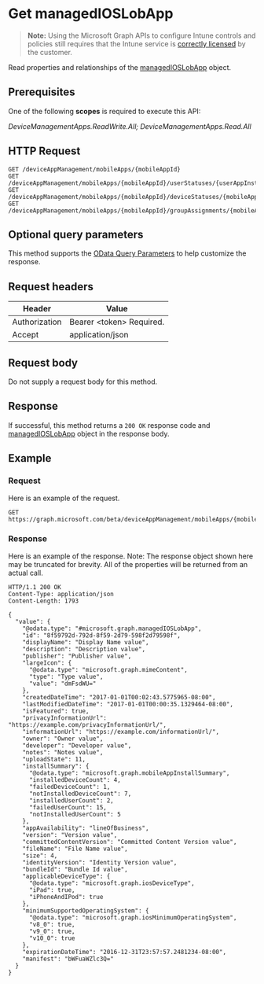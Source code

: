 ﻿# Get managedIOSLobApp

> **Note:** Using the Microsoft Graph APIs to configure Intune controls and policies still requires that the Intune service is [correctly licensed](https://go.microsoft.com/fwlink/?linkid=839381) by the customer.

Read properties and relationships of the [managedIOSLobApp](../resources/intune_apps_managedioslobapp.md) object.
## Prerequisites
One of the following **scopes** is required to execute this API:

*DeviceManagementApps.ReadWrite.All; DeviceManagementApps.Read.All*
## HTTP Request
<!-- {
  "blockType": "ignored"
}
-->
```http
GET /deviceAppManagement/mobileApps/{mobileAppId}
GET /deviceAppManagement/mobileApps/{mobileAppId}/userStatuses/{userAppInstallStatusId}/app/
GET /deviceAppManagement/mobileApps/{mobileAppId}/deviceStatuses/{mobileAppInstallStatusId}/app/
GET /deviceAppManagement/mobileApps/{mobileAppId}/groupAssignments/{mobileAppGroupAssignmentId}/app/
```

## Optional query parameters
This method supports the [OData Query Parameters](http://developer.microsoft.com/en-us/graph/docs/overview/query_parameters) to help customize the response.
## Request headers
|Header|Value|
|---|---|
|Authorization|Bearer &lt;token&gt; Required.|
|Accept|application/json|

## Request body
Do not supply a request body for this method.

## Response
If successful, this method returns a `200 OK` response code and [managedIOSLobApp](../resources/intune_apps_managedioslobapp.md) object in the response body.

## Example
### Request
Here is an example of the request.
```http
GET https://graph.microsoft.com/beta/deviceAppManagement/mobileApps/{mobileAppId}
```

### Response
Here is an example of the response. Note: The response object shown here may be truncated for brevity. All of the properties will be returned from an actual call.
```http
HTTP/1.1 200 OK
Content-Type: application/json
Content-Length: 1793

{
  "value": {
    "@odata.type": "#microsoft.graph.managedIOSLobApp",
    "id": "8f59792d-792d-8f59-2d79-598f2d79598f",
    "displayName": "Display Name value",
    "description": "Description value",
    "publisher": "Publisher value",
    "largeIcon": {
      "@odata.type": "microsoft.graph.mimeContent",
      "type": "Type value",
      "value": "dmFsdWU="
    },
    "createdDateTime": "2017-01-01T00:02:43.5775965-08:00",
    "lastModifiedDateTime": "2017-01-01T00:00:35.1329464-08:00",
    "isFeatured": true,
    "privacyInformationUrl": "https://example.com/privacyInformationUrl/",
    "informationUrl": "https://example.com/informationUrl/",
    "owner": "Owner value",
    "developer": "Developer value",
    "notes": "Notes value",
    "uploadState": 11,
    "installSummary": {
      "@odata.type": "microsoft.graph.mobileAppInstallSummary",
      "installedDeviceCount": 4,
      "failedDeviceCount": 1,
      "notInstalledDeviceCount": 7,
      "installedUserCount": 2,
      "failedUserCount": 15,
      "notInstalledUserCount": 5
    },
    "appAvailability": "lineOfBusiness",
    "version": "Version value",
    "committedContentVersion": "Committed Content Version value",
    "fileName": "File Name value",
    "size": 4,
    "identityVersion": "Identity Version value",
    "bundleId": "Bundle Id value",
    "applicableDeviceType": {
      "@odata.type": "microsoft.graph.iosDeviceType",
      "iPad": true,
      "iPhoneAndIPod": true
    },
    "minimumSupportedOperatingSystem": {
      "@odata.type": "microsoft.graph.iosMinimumOperatingSystem",
      "v8_0": true,
      "v9_0": true,
      "v10_0": true
    },
    "expirationDateTime": "2016-12-31T23:57:57.2481234-08:00",
    "manifest": "bWFuaWZlc3Q="
  }
}
```



